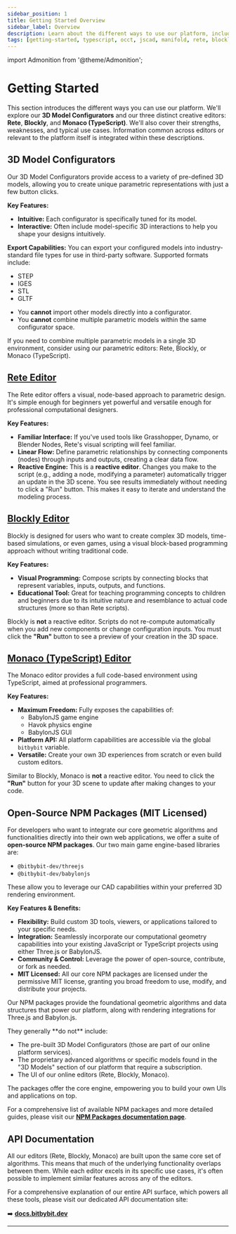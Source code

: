```yaml
---
sidebar_position: 1
title: Getting Started Overview
sidebar_label: Overview
description: Learn about the different ways to use our platform, including 3D Model Configurators, Rete, Blockly, and Monaco (TypeScript) editors.
tags: [getting-started, typescript, occt, jscad, manifold, rete, blockly]
---
```


import Admonition from '@theme/Admonition';

# Getting Started

This section introduces the different ways you can use our platform. We'll explore our **3D Model Configurators** and our three distinct creative editors: **Rete**, **Blockly**, and **Monaco (TypeScript)**. We'll also cover their strengths, weaknesses, and typical use cases. Information common across editors or relevant to the platform itself is integrated within these descriptions.

## 3D Model Configurators

Our 3D Model Configurators provide access to a variety of pre-defined 3D models, allowing you to create unique parametric representations with just a few button clicks.

**Key Features:**
*   **Intuitive:** Each configurator is specifically tuned for its model.
*   **Interactive:** Often include model-specific 3D interactions to help you shape your designs intuitively.

**Export Capabilities:**
You can export your configured models into industry-standard file types for use in third-party software. Supported formats include:
*   STEP
*   IGES
*   STL
*   GLTF

<Admonition type="caution" title="Important Limitations">
  <ul>
    <li>You <strong>cannot</strong> import other models directly into a configurator.</li>
    <li>You <strong>cannot</strong> combine multiple parametric models within the same configurator space.</li>
  </ul>
  <p>If you need to combine multiple parametric models in a single 3D environment, consider using our parametric editors: Rete, Blockly, or Monaco (TypeScript).</p>
</Admonition>

## [Rete Editor](https://bitbybit.dev/app?editor=rete)

The Rete editor offers a visual, node-based approach to parametric design. It's simple enough for beginners yet powerful and versatile enough for professional computational designers.

**Key Features:**
*   **Familiar Interface:** If you've used tools like Grasshopper, Dynamo, or Blender Nodes, Rete's visual scripting will feel familiar.
*   **Linear Flow:** Define parametric relationships by connecting components (nodes) through inputs and outputs, creating a clear data flow.
*   **Reactive Engine:** This is a **reactive editor**. Changes you make to the script (e.g., adding a node, modifying a parameter) automatically trigger an update in the 3D scene. You see results immediately without needing to click a "Run" button. This makes it easy to iterate and understand the modeling process.

## [Blockly Editor](https://bitbybit.dev/app?editor=blockly)

Blockly is designed for users who want to create complex 3D models, time-based simulations, or even games, using a visual block-based programming approach without writing traditional code.

**Key Features:**
*   **Visual Programming:** Compose scripts by connecting blocks that represent variables, inputs, outputs, and functions.
*   **Educational Tool:** Great for teaching programming concepts to children and beginners due to its intuitive nature and resemblance to actual code structures (more so than Rete scripts).

<Admonition type="note" title="Non-Reactive Editor">
  <p>Blockly is <strong>not</strong> a reactive editor. Scripts do not re-compute automatically when you add new components or change configuration inputs. You must click the <strong>"Run"</strong> button to see a preview of your creation in the 3D space.</p>
</Admonition>

## [Monaco (TypeScript) Editor](https://bitbybit.dev/app?editor=typescript)

The Monaco editor provides a full code-based environment using TypeScript, aimed at professional programmers.

**Key Features:**
*   **Maximum Freedom:** Fully exposes the capabilities of:
    *   BabylonJS game engine
    *   Havok physics engine
    *   BabylonJS GUI
*   **Platform API:** All platform capabilities are accessible via the global `bitbybit` variable.
*   **Versatile:** Create your own 3D experiences from scratch or even build custom editors.

<Admonition type="note" title="Non-Reactive Editor">
  <p>Similar to Blockly, Monaco is <strong>not</strong> a reactive editor. You need to click the <strong>"Run"</strong> button for your 3D scene to update after making changes to your code.</p>
</Admonition>


## Open-Source NPM Packages (MIT Licensed)

For developers who want to integrate our core geometric algorithms and functionalities directly into their own web applications, we offer a suite of **open-source NPM packages**. Our two main game engine-based libraries are:

*   `@bitbybit-dev/threejs`
*   `@bitbybit-dev/babylonjs`

These allow you to leverage our CAD capabilities within your preferred 3D rendering environment.

**Key Features & Benefits:**
*   **Flexibility:** Build custom 3D tools, viewers, or applications tailored to your specific needs.
*   **Integration:** Seamlessly incorporate our computational geometry capabilities into your existing JavaScript or TypeScript projects using either Three.js or BabylonJS.
*   **Community & Control:** Leverage the power of open-source, contribute, or fork as needed.
*   **MIT Licensed:** All our core NPM packages are licensed under the permissive MIT license, granting you broad freedom to use, modify, and distribute your projects.

<Admonition type="info" title="What's Included (and Not Included)">
  <p>Our NPM packages provide the foundational geometric algorithms and data structures that power our platform, along with rendering integrations for Three.js and Babylon.js.</p>
  <p>They generally **do not** include:</p>
  <ul>
    <li>The pre-built 3D Model Configurators (those are part of our online platform services).</li>
    <li>The proprietary advanced algorithms or specific models found in the "3D Models" section of our platform that require a subscription.</li>
    <li>The UI of our online editors (Rete, Blockly, Monaco).</li>
  </ul>
  <p>The packages offer the core engine, empowering you to build your own UIs and applications on top.</p>
</Admonition>

For a comprehensive list of available NPM packages and more detailed guides, please visit our [**NPM Packages documentation page**](/learn/npm-packages/intro).

## API Documentation

All our editors (Rete, Blockly, Monaco) are built upon the same core set of algorithms. This means that much of the underlying functionality overlaps between them. While each editor excels in its specific use cases, it's often possible to implement similar features across any of the editors.

For a comprehensive explanation of our entire API surface, which powers all these tools, please visit our dedicated API documentation site:

➡️ **[docs.bitbybit.dev](https://docs.bitbybit.dev)**

---
